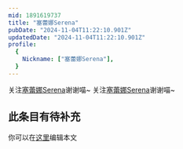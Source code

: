 ```yaml
---
mid: 1891619737
title: "塞蕾娜Serena"
pubDate: "2024-11-04T11:22:10.901Z"
updatedDate: "2024-11-04T11:22:10.901Z"
profile:
  {
    Nickname: ["塞蕾娜Serena"],
  }
---
```


关注[塞蕾娜Serena](https://space.bilibili.com/1891619737)谢谢喵~ 关注[塞蕾娜Serena](https://space.bilibili.com/1891619737)谢谢喵~

## 此条目有待补充
你可以在[这里](https://github.com/Yuhanawa/VTuber.ICU/edit/master/src/content/v/塞蕾娜Serena/index.md)编辑本文
